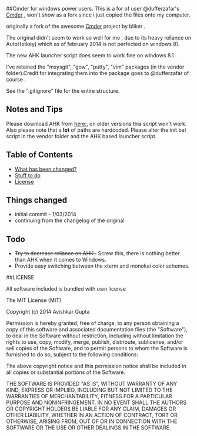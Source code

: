 ##Cmder for windows power users.
This is a for of user @dufferzafar's [Cmder](https://github.com/dufferzafar/Cmder) , won't show as a fork since i just copied the files onto my computer.

originally a fork of the awesome [Cmder](https://github.com/bliker/cmder/) project by bliker .

The original didn't seem to work so well for me , due to its heavy reliance on AutoHotkey( which as of february 2014 is not perfected on windows 8).

The new AHK launcher script does seem to work fine on windows 8.1 .

I've retained the "msysgit", "gow", "putty", "vim" packages (in the vendor folder).Credit for integrating them into the package goes to @dufferzafar  of course .

See the ".gitignore" file for the entire structure.

## Notes and Tips

Please download AHK from [here:]( http://ahkscript.org/download/ahk-install.exe), on older versions this script won't work. Also please note that a **lot** of paths are hardcoded. Please alter the init.bat script in the vendor folder and the AHK based launcher script.

## Table of Contents

* [What has been changed?](#changelog)
* [Stuff to do](#todo)
* [License](#license)

## <a name="changelog"></a>Things changed
* initial commit - 1/03/2014
* continuing from the changelog of the original 

## <a name="todo"></a>Todo

* ~~Try to decrease reliance on AHK .~~ Screw this, there is nothing better than AHK when it comes to Windows.
* Provide easy switching between the xterm and monokai color schemes.

##<a name="license"></a>LICENSE

All software included is bundled with own license

The MIT License (MIT)

Copyright (c) 2014 Avishkar Gupta

Permission is hereby granted, free of charge, to any person obtaining a copy of this software and associated documentation files (the "Software"), to deal in the Software without restriction, including without limitation the rights to use, copy, modify, merge, publish, distribute, sublicense, and/or sell copies of the Software, and to permit persons to whom the Software is furnished to do so, subject to the following conditions:

The above copyright notice and this permission notice shall be included in all copies or substantial portions of the Software.

THE SOFTWARE IS PROVIDED "AS IS", WITHOUT WARRANTY OF ANY KIND, EXPRESS OR IMPLIED, INCLUDING BUT NOT LIMITED TO THE WARRANTIES OF MERCHANTABILITY, FITNESS FOR A PARTICULAR PURPOSE AND NONINFRINGEMENT. IN NO EVENT SHALL THE AUTHORS OR COPYRIGHT HOLDERS BE LIABLE FOR ANY CLAIM, DAMAGES OR OTHER LIABILITY, WHETHER IN AN ACTION OF CONTRACT, TORT OR OTHERWISE, ARISING FROM, OUT OF OR IN CONNECTION WITH THE SOFTWARE OR THE USE OR OTHER DEALINGS IN THE SOFTWARE.
